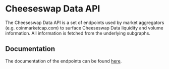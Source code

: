 # Cheeseswap Data API

The Cheeseswap Data API is a set of endpoints used by market aggregators (e.g. coinmarketcap.com) to surface Cheeseswap Data liquidity
and volume information. All information is fetched from the underlying subgraphs.

## Documentation

The documentation of the endpoints can be found [here](./documentation.md).
